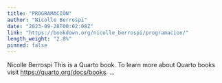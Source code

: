 ```yaml
---
title: "PROGRAMACIÒN"
author: "Nicolle Berrospi"
date: "2023-09-28T00:02:08Z"
link: "https://bookdown.org/nicolle_berrospi/programacion/"
length_weight: "2.8%"
pinned: false
---
```


Nicolle Berrospi This is a Quarto book. To learn more about Quarto books visit https://quarto.org/docs/books. ...
